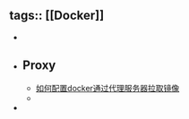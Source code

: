 tags:: [[Docker]]
---

-
- ## Proxy
	- [如何配置docker通过代理服务器拉取镜像](https://www.lfhacks.com/tech/pull-docker-images-behind-proxy/)
	-
-
